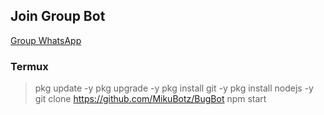 ## Join Group Bot

[Group WhatsApp](https://chat.whatsapp.com/JoHo8xNnF7Y1Zp2K7bK8TT)

### Termux

> pkg update -y 
> pkg upgrade -y
> pkg install git -y
> pkg install nodejs -y
> git clone https://github.com/MikuBotz/BugBot
> npm start
